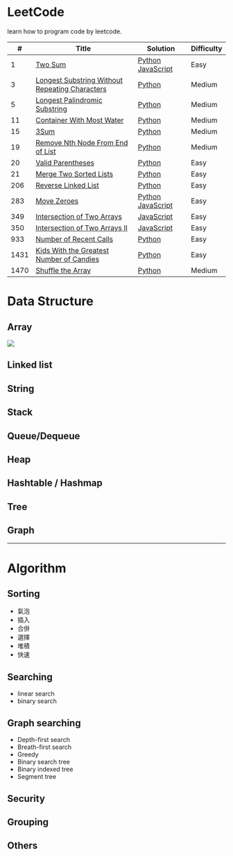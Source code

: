 # LeetCode
learn how to program code by leetcode.

|#|Title|Solution|Difficulty|
|-|-|-|-|
|1|[Two Sum](https://leetcode.com/problems/two-sum/)|[Python](https://github.com/linth/learn-leetcode/blob/main/python/array/1_two%20sum.py) [JavaScript](https://github.com/linth/learn-leetcode/blob/main/javascript/array/1_two%20sum.js)|Easy|
|3|[Longest Substring Without Repeating Characters](https://leetcode.com/problems/longest-substring-without-repeating-characters/)|[Python](https://github.com/linth/learn-leetcode/blob/main/python/string/3_Longest%20Substring%20Without%20Repeating%20Characters.py)|Medium|
|5|[Longest Palindromic Substring](https://leetcode.com/problems/longest-palindromic-substring/)|[Python](https://github.com/linth/learn-leetcode/blob/main/python/string/5_Longest%20Palindromic%20Substring.py)|Medium|
|11|[Container With Most Water](https://leetcode.com/problems/container-with-most-water/)|[Python](https://github.com/linth/learn-leetcode/blob/main/python/array/11_Container%20With%20Most%20Water.py)|Medium|
|15|[3Sum](https://leetcode.com/problems/3sum/)|[Python](https://github.com/linth/learn-leetcode/blob/main/python/array/15_3Sum.py)|Medium|
|19|[Remove Nth Node From End of List](https://leetcode.com/problems/remove-nth-node-from-end-of-list/)|[Python](https://github.com/linth/learn-leetcode/blob/main/python/linked%20list/19_Remove%20Nth%20Node%20From%20End%20of%20List.py)|Medium|
|20|[Valid Parentheses](https://leetcode.com/problems/valid-parentheses/)|[Python](https://github.com/linth/learn-leetcode/blob/main/python/string/20_%20Valid%20Parentheses.py)|Easy|
|21|[Merge Two Sorted Lists](https://leetcode.com/problems/merge-two-sorted-lists/)|[Python](https://github.com/linth/learn-leetcode/blob/main/python/linked%20list/21_Merge%20Two%20Sorted%20Lists.py)|Easy|
|206|[Reverse Linked List](https://leetcode.com/problems/reverse-linked-list/)|[Python](https://github.com/linth/learn-leetcode/blob/main/python/linked%20list/206_Reverse%20Linked%20List.py)|Easy|
|283|[Move Zeroes](https://leetcode.com/problems/move-zeroes/)|[Python]() [JavaScript](https://github.com/linth/learn-leetcode/blob/main/javascript/array/283_Move%20Zeroes.js)|Easy|
|349|[Intersection of Two Arrays](https://leetcode.com/problems/intersection-of-two-arrays/)|[JavaScript](https://github.com/linth/learn-leetcode/blob/main/javascript/array/349_Intersection%20of%20Two%20Arrays.js)|Easy|
|350|[Intersection of Two Arrays II](https://leetcode.com/problems/intersection-of-two-arrays-ii/)|[JavaScript](https://github.com/linth/learn-leetcode/blob/main/javascript/array/350_Intersection%20of%20Two%20Arrays%20II.js)|Easy|
|933|[Number of Recent Calls](https://leetcode.com/problems/number-of-recent-calls/)|[Python](https://github.com/linth/learn-leetcode/blob/main/python/queue/933_Number%20of%20Recent%20Calls.py)|Easy|
|1431|[Kids With the Greatest Number of Candies](https://leetcode.com/problems/kids-with-the-greatest-number-of-candies/)|[Python](https://github.com/linth/learn-leetcode/blob/main/array/1431_Kids%20With%20the%20Greatest%20Number%20of%20Candies.py)|Easy|
|1470|[Shuffle the Array](https://leetcode.com/problems/shuffle-an-array/)|[Python](https://github.com/linth/learn-leetcode/blob/main/array/1431_Kids%20With%20the%20Greatest%20Number%20of%20Candies.py)|Medium|


# Data Structure
## Array
![](https://3.bp.blogspot.com/-iW1383oDh5o/T0Mw5fsjwwI/AAAAAAAAF1M/TMXUC8JZpig/s1600/array.png)

## Linked list

## String

## Stack

## Queue/Dequeue

## Heap

## Hashtable / Hashmap

## Tree

## Graph

---

# Algorithm
## Sorting
- 氣泡
- 插入
- 合併
- 選擇
- 堆積
- 快速

## Searching
- linear search
- binary search

## Graph searching
- Depth-first search
- Breath-first search
- Greedy
- Binary search tree
- Binary indexed tree
- Segment tree

## Security

## Grouping

## Others
